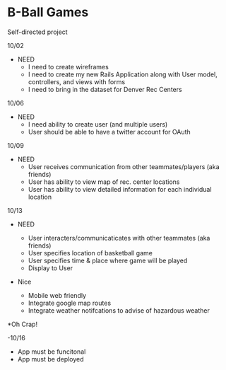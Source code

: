 B-Ball Games
===========

Self-directed project

10/02
  * NEED
    - I need to create wireframes
    - I need to create my new Rails Application along with User model, controllers, and views with forms
    - I need to bring in the dataset for Denver Rec Centers

10/06
  * NEED
    - I need ability to create user (and multiple users)
    - User should be able to have a twitter account for OAuth

10/09
  * NEED
    - User receives communication from other teammates/players (aka friends)
    - User has ability to view map of rec. center locations
    - User has ability to view detailed information for each individual location

10/13
  * NEED
    - User interacters/communicaticates with other teammates (aka friends)
    - User specifies location of basketball game
    - User specifies time & place where game will be played
    - Display to User

  * Nice
    - Mobile web friendly
    - Integrate google map routes
    - Integrate weather notifcations to advise of hazardous weather

  *Oh Crap!


-10/16
  - App must be funcitonal
  - App must be deployed
